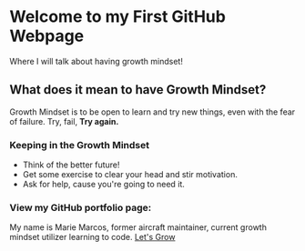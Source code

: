 
# Welcome to my First GitHub Webpage

Where I will talk about having growth mindset!

## What does it mean to have Growth Mindset?
Growth Mindset is to be open to learn and try new things, even with the fear of failure. Try, fail, **Try again.**

### **Keeping in the Growth Mindset**
- Think of the better future!
- Get some exercise to clear your head and stir motivation.
- Ask for help, cause you're going to need it.

### View my GitHub portfolio page:
My name is Marie Marcos, former aircraft maintainer, current growth mindset utilizer learning to code.
[Let's Grow](https://github.com/Mmarcos01?tab=repositories)
